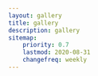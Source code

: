 ```yaml
---
layout: gallery
title: gallery
description: gallery
sitemap:
    priority: 0.7
    lastmod: 2020-08-31
    changefreq: weekly
---
```

